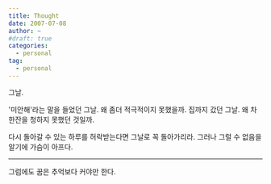 ```yaml
---
title: Thought
date: 2007-07-08
author: ~
#draft: true
categories:
  - personal
tag:
  - personal
---
```




그날.

'미안해'라는 말을 들었던 그날. 왜 좀더 적극적이지 못했을까.
집까지 갔던 그날. 왜 차 한잔을 청하지 못했던 것일까.

다시 돌아갈 수 있는 하루를 허락받는다면 그날로 꼭 돌아가리라.
그러나 그럴 수 없음을 알기에 가슴이 아프다.

---------------

그럼에도 꿈은 추억보다 커야만 한다.


 






